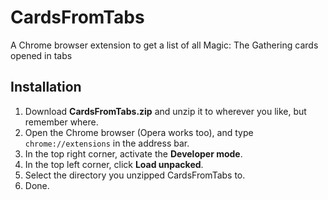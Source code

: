 # CardsFromTabs
A Chrome browser extension to get a list of all Magic: The Gathering cards opened in tabs

## Installation
1. Download **CardsFromTabs.zip** and unzip it to wherever you like, but remember where.
2. Open the Chrome browser (Opera works too), and type `chrome://extensions` in the address bar.
3. In the top right corner, activate the **Developer mode**.
4. In the top left corner, click **Load unpacked**.
5. Select the directory you unzipped CardsFromTabs to.
6. Done.